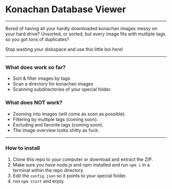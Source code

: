 # Konachan Database Viewer
---
Bored of having all your hardly downloaded konachan images messy on your hard drive? Unsorted, or sorted, but every image fits with multiple tags so you got tons of duplicates?

Stop wasting your diskspace and use this little boi here!

---

### What does work so far?
* Sort & filter images by tags
* Scan a directory for konachan images
* Scanning subdirectories of your special folder.

### What does NOT work?
* Zooming into images (will come as soon as possible).
* Filtering by multiple tags (coming soon).
* Excluding and favorite tags (coming soon).
* The image overview looks shitty as fuck.

---

### How to install

1. Clone this repo to your computer or download and extract the ZIP.
2. Make sure you have node.js and npm installed and run `npm i` in a terminal within the repo directory.
3. Edit the `config.json` so it points to your special folder.
4. run `npm start` and enjoy